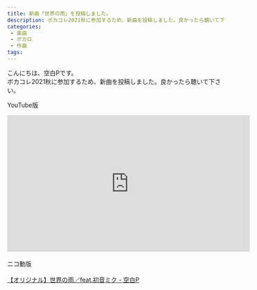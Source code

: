 ```yaml
---
title: 新曲「世界の雨」を投稿しました。
description: ボカコレ2021秋に参加するため、新曲を投稿しました。良かったら聴いて下さい。
categories:
 - 楽曲
 - ボカロ
 - 作曲
tags:
---
```


こんにちは、空白Pです。<br>
ボカコレ2021秋に参加するため、新曲を投稿しました。良かったら聴いて下さい。<br>

YouTube版<br>
<iframe width="560" height="315" src="https://www.youtube.com/embed/mgFskpK9Xys" title="YouTube video player" frameborder="0" allow="accelerometer; autoplay; clipboard-write; encrypted-media; gyroscope; picture-in-picture" allowfullscreen></iframe>
<br><br>
ニコ動版<br><br>
<script type="application/javascript" src="https://embed.nicovideo.jp/watch/sm39475190/script?w=640&h=360"></script><noscript><a href="https://www.nicovideo.jp/watch/sm39475190">【オリジナル】世界の雨／feat.初音ミク - 空白P</a></noscript>
